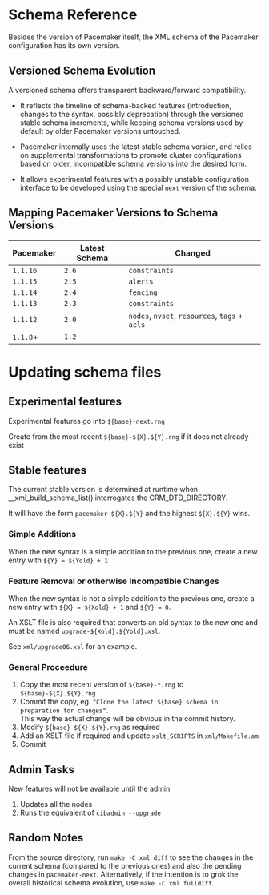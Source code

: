 # Schema Reference

Besides the version of Pacemaker itself, the XML schema of the Pacemaker
configuration has its own version.

## Versioned Schema Evolution

A versioned schema offers transparent backward/forward compatibility.

- It reflects the timeline of schema-backed features (introduction,
  changes to the syntax, possibly deprecation) through the versioned
  stable schema increments, while keeping schema versions used by default
  by older Pacemaker versions untouched.

- Pacemaker internally uses the latest stable schema version, and relies on
  supplemental transformations to promote cluster configurations based on
  older, incompatible schema versions into the desired form.

- It allows experimental features with a possibly unstable configuration
  interface to be developed using the special `next` version of the schema.

## Mapping Pacemaker Versions to Schema Versions

| Pacemaker | Latest Schema | Changed
| --------- | ------------- | ----------------------------------------------
| `1.1.16`  | `2.6`         | `constraints`
| `1.1.15`  | `2.5`         | `alerts`
| `1.1.14`  | `2.4`         | `fencing`
| `1.1.13`  | `2.3`         | `constraints`
| `1.1.12`  | `2.0`         | `nodes`, `nvset`, `resources`, `tags` + `acls`
| `1.1.8`+  | `1.2`         |

# Updating schema files #

## Experimental features ##

Experimental features go into `${base}-next.rng`

Create from the most recent `${base}-${X}.${Y}.rng` if it does not already exist

## Stable features ##

The current stable version is determined at runtime when
__xml_build_schema_list() interrogates the CRM_DTD_DIRECTORY.

It will have the form `pacemaker-${X}.${Y}` and the highest
`${X}.${Y}` wins.

### Simple Additions

When the new syntax is a simple addition to the previous one, create a
new entry with `${Y} = ${Yold} + 1`

### Feature Removal or otherwise Incompatible Changes

When the new syntax is not a simple addition to the previous one,
create a new entry with `${X} = ${Xold} + 1` and `${Y} = 0`.

An XSLT file is also required that converts an old syntax to the new
one and must be named `upgrade-${Xold}.${Yold}.xsl`.

See `xml/upgrade06.xsl` for an example.

### General Proceedure

1. Copy the most recent version of `${base}-*.rng` to `${base}-${X}.${Y}.rng` 
1. Commit the copy, eg. `"Clone the latest ${base} schema in preparation for changes"`.  
   This way the actual change will be obvious in the commit history.
1. Modify `${base}-${X}.${Y}.rng` as required
1. Add an XSLT file if required and update `xslt_SCRIPTS` in `xml/Makefile.am` 
1. Commit

## Admin Tasks
New features will not be available until the admin

1. Updates all the nodes
1. Runs the equivalent of `cibadmin --upgrade`

## Random Notes

From the source directory, run `make -C xml diff` to see the changes
in the current schema (compared to the previous ones) and also the
pending changes in `pacemaker-next`.
Alternatively, if the intention is to grok the overall historical schema
evolution, use `make -C xml fulldiff`.
